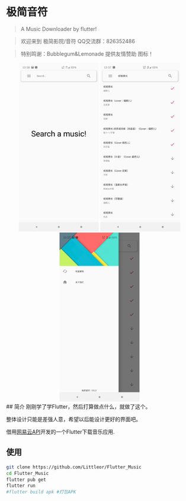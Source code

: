 # 极简音符

> A Music Downloader by flutter! 

> 欢迎来到 极简影院/音符 QQ交流群：826352486 

> 特别鸣谢：Bubblegum&Lemonade 提供友情赞助 图标！

<div align="center">  
    <img src="images/1.jpg" height="456">
    <img src="images/2.jpg" height="456">
    <img src="images/3.jpg" height="456">
</div>
<!--![主界面截图](images/1.jpg){:width="30px"}-->
<!--![搜索截图](images/2.jpg)-->
<!--![侧滑截图](images/3.jpg)-->
## 简介 
刚刚学了学Flutter，然后打算做点什么，就做了这个。

整体设计只能是差强人意，希望以后能设计更好的界面吧。

借用[网易云API](https://github.com/Binaryify/NeteaseCloudMusicApi)开发的一个Flutter下载音乐应用.

## 使用 
```bash
git clone https://github.com/Littleor/Flutter_Music
cd Flutter_Music
flutter pub get
flutter run
#flutter build apk #打包APK
```
